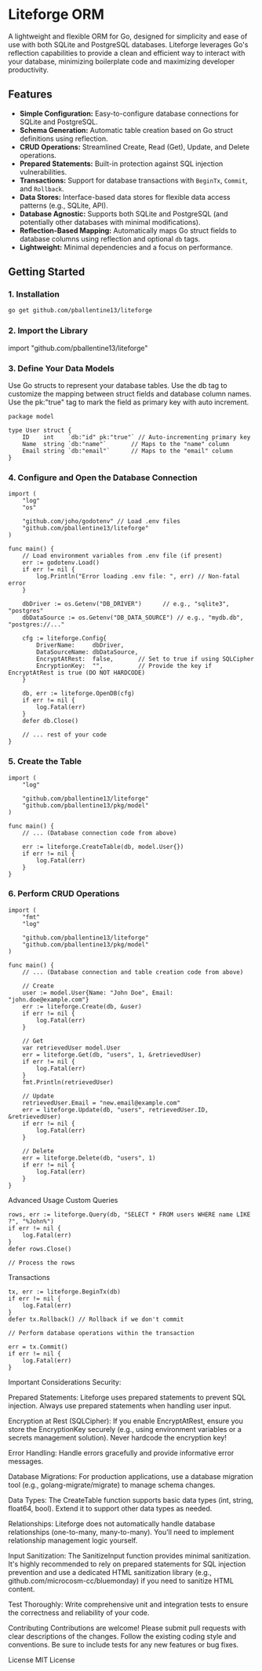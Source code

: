 # Liteforge ORM

A lightweight and flexible ORM for Go, designed for simplicity and ease of use with both SQLite and PostgreSQL databases. Liteforge leverages Go's reflection capabilities to provide a clean and efficient way to interact with your database, minimizing boilerplate code and maximizing developer productivity.

## Features

*   **Simple Configuration:** Easy-to-configure database connections for SQLite and PostgreSQL.
*   **Schema Generation:** Automatic table creation based on Go struct definitions using reflection.
*   **CRUD Operations:** Streamlined Create, Read (Get), Update, and Delete operations.
*   **Prepared Statements:** Built-in protection against SQL injection vulnerabilities.
*   **Transactions:** Support for database transactions with `BeginTx`, `Commit`, and `Rollback`.
*   **Data Stores:** Interface-based data stores for flexible data access patterns (e.g., SQLite, API).
*   **Database Agnostic:** Supports both SQLite and PostgreSQL (and potentially other databases with minimal modifications).
*   **Reflection-Based Mapping:** Automatically maps Go struct fields to database columns using reflection and optional `db` tags.
*   **Lightweight:** Minimal dependencies and a focus on performance.

## Getting Started

### 1. Installation

```bash
go get github.com/pballentine13/liteforge
```
### 2. Import the Library
import "github.com/pballentine13/liteforge" 


### 3. Define Your Data Models
Use Go structs to represent your database tables. Use the db tag to customize the mapping between struct fields and database column names. Use the pk:"true" tag to mark the field as primary key with auto increment.
```
package model

type User struct {
    ID    int    `db:"id" pk:"true"` // Auto-incrementing primary key
    Name  string `db:"name"`       // Maps to the "name" column
    Email string `db:"email"`      // Maps to the "email" column
}
```

### 4. Configure and Open the Database Connection
```
import (
	"log"
	"os"

	"github.com/joho/godotenv" // Load .env files
	"github.com/pballentine13/liteforge"  
)

func main() {
	// Load environment variables from .env file (if present)
	err := godotenv.Load()
	if err != nil {
		log.Println("Error loading .env file: ", err) // Non-fatal error
	}

	dbDriver := os.Getenv("DB_DRIVER")      // e.g., "sqlite3", "postgres"
	dbDataSource := os.Getenv("DB_DATA_SOURCE") // e.g., "mydb.db", "postgres://..."

	cfg := liteforge.Config{
		DriverName:     dbDriver,
		DataSourceName: dbDataSource,
		EncryptAtRest:  false,       // Set to true if using SQLCipher
		EncryptionKey:  "",          // Provide the key if EncryptAtRest is true (DO NOT HARDCODE)
	}

	db, err := liteforge.OpenDB(cfg)
	if err != nil {
		log.Fatal(err)
	}
	defer db.Close()

	// ... rest of your code
}
```

### 5. Create the Table
```
import (
	"log"

	"github.com/pballentine13/liteforge"  
    "github.com/pballentine13/pkg/model"
)

func main() {
	// ... (Database connection code from above)

	err := liteforge.CreateTable(db, model.User{})
	if err != nil {
		log.Fatal(err)
	}
}
```

### 6. Perform CRUD Operations
```
import (
	"fmt"
	"log"

	"github.com/pballentine13/liteforge"  
    "github.com/pballentine13/pkg/model"
)

func main() {
	// ... (Database connection and table creation code from above)

	// Create
	user := model.User{Name: "John Doe", Email: "john.doe@example.com"}
	err := liteforge.Create(db, &user)
	if err != nil {
		log.Fatal(err)
	}

	// Get
	var retrievedUser model.User
	err = liteforge.Get(db, "users", 1, &retrievedUser)
	if err != nil {
		log.Fatal(err)
	}
	fmt.Println(retrievedUser)

	// Update
	retrievedUser.Email = "new.email@example.com"
	err = liteforge.Update(db, "users", retrievedUser.ID, &retrievedUser)
	if err != nil {
		log.Fatal(err)
	}

	// Delete
	err = liteforge.Delete(db, "users", 1)
	if err != nil {
		log.Fatal(err)
	}
}
```
Advanced Usage
Custom Queries
```
rows, err := liteforge.Query(db, "SELECT * FROM users WHERE name LIKE ?", "%John%")
if err != nil {
    log.Fatal(err)
}
defer rows.Close()

// Process the rows
```

Transactions
```
tx, err := liteforge.BeginTx(db)
if err != nil {
    log.Fatal(err)
}
defer tx.Rollback() // Rollback if we don't commit

// Perform database operations within the transaction

err = tx.Commit()
if err != nil {
    log.Fatal(err)
}
```

Important Considerations
Security:

Prepared Statements: Liteforge uses prepared statements to prevent SQL injection. Always use prepared statements when handling user input.

Encryption at Rest (SQLCipher): If you enable EncryptAtRest, ensure you store the EncryptionKey securely (e.g., using environment variables or a secrets management solution). Never hardcode the encryption key!

Error Handling: Handle errors gracefully and provide informative error messages.

Database Migrations: For production applications, use a database migration tool (e.g., golang-migrate/migrate) to manage schema changes.

Data Types: The CreateTable function supports basic data types (int, string, float64, bool). Extend it to support other data types as needed.

Relationships: Liteforge does not automatically handle database relationships (one-to-many, many-to-many). You'll need to implement relationship management logic yourself.

Input Sanitization: The SanitizeInput function provides minimal sanitization. It's highly recommended to rely on prepared statements for SQL injection prevention and use a dedicated HTML sanitization library (e.g., github.com/microcosm-cc/bluemonday) if you need to sanitize HTML content.

Test Thoroughly: Write comprehensive unit and integration tests to ensure the correctness and reliability of your code.

Contributing
Contributions are welcome! Please submit pull requests with clear descriptions of the changes. Follow the existing coding style and conventions. Be sure to include tests for any new features or bug fixes.

License
MIT License
